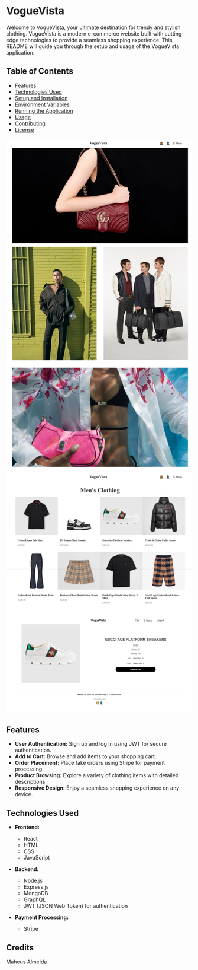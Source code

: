 # VogueVista

Welcome to VogueVista, your ultimate destination for trendy and stylish clothing. VogueVista is a modern e-commerce website built with cutting-edge technologies to provide a seamless shopping experience. This README will guide you through the setup and usage of the VogueVista application.

## Table of Contents

- [Features](#features)
- [Technologies Used](#technologies-used)
- [Setup and Installation](#setup-and-installation)
- [Environment Variables](#environment-variables)
- [Running the Application](#running-the-application)
- [Usage](#usage)
- [Contributing](#contributing)
- [License](#license)

![Screenshot](./client/src/assets/images/screenshot1.jpeg)
![Screenshot](./client/src/assets/images/screenshot2.jpeg)
![Screenshot](./client/src/assets/images/screenshot3.jpeg)

## Features

- **User Authentication:** Sign up and log in using JWT for secure authentication.
- **Add to Cart:** Browse and add items to your shopping cart.
- **Order Placement:** Place fake orders using Stripe for payment processing.
- **Product Browsing:** Explore a variety of clothing items with detailed descriptions.
- **Responsive Design:** Enjoy a seamless shopping experience on any device.

## Technologies Used

- **Frontend:**
  - React
  - HTML
  - CSS
  - JavaScript

- **Backend:**
  - Node.js
  - Express.js
  - MongoDB
  - GraphQL
  - JWT (JSON Web Token) for authentication

- **Payment Processing:**
  - Stripe
 
## Credits
Maheus Almeida

